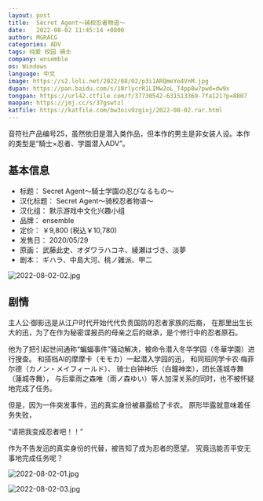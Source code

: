 ```yaml
---
layout: post
title:  Secret Agent～骑校忍者物语～
date:   2022-08-02 11:45:14 +0800
author: MGRACG
categories: ADV
tags: 纯爱 校园 骑士
company: ensemble
os: Windows
language: 中文
image: https://s2.loli.net/2022/08/02/p3i1ARQmeYo4VnM.jpg
dupan: https://pan.baidu.com/s/1NrlycrR1LIMw2oL_T4pp8w?pwd=dw9x
tongpan: https://url42.ctfile.com/f/37730542-631513369-7fa121?p=8807
maopan: https://jmj.cc/s/37gswtzl
katfile: https://katfile.com/bw3oiv9zgixj/2022-08-02.rar.html
---
```


音符社产品编号25，虽然依旧是潜入类作品，但本作的男主是非女装人设。本作的类型是“騎士×忍者、学園潜入ADV”。

## 基本信息

- 标题： Secret Agent〜騎士学園の忍びなるもの〜
- 汉化标题： Secret Agent～骑校忍者物语～
- 汉化组： 默示游戏中文化兴趣小组
- 品牌： ensemble
- 定价： ￥9,800 (税込￥10,780)
- 发售日： 2020/05/29
- 原画： 武藤此史、オダワラハコネ、綾瀬はづき、淡夢
- 剧本： ギハラ、中島大河、桃ノ雑派、甲二

![2022-08-02-02.jpg](https://s2.loli.net/2022/08/02/RxjOeWXZNdF26P8.jpg)

## 剧情

主人公·御影迅是从江户时代开始代代负责国防的忍者家族的后裔，
在那里出生长大的迅，为了在作为秘密谍报员的母亲之后的继承，是个修行中的忍者原石。

他为了把引起世间通称“蝙蝠事件”骚动解决，被命令潜入冬华学园（冬華学園）进行搜查。
和搭档AI的摩摩卡（モモカ）一起潜入学园的迅，
和同班同学卡农·梅菲尔德（カノン・メイフィールド）、
骑士白钟神乐（白鐘神楽），团长莲城寺舞（蓮城寺舞），
与后辈雨之森唯（雨ノ森ゆい）等人加深关系的同时，也不被怀疑地完成了任务。

但是，因为一件突发事件，迅的真实身份被暴露给了卡农。
原形毕露就意味着任务失败，

“请把我变成忍者吧！！”

作为不告发迅的真实身份的代替，被告知了成为忍者的愿望。
究竟迅能否平安无事地完成任务呢？

![2022-08-02-01.jpg](https://s2.loli.net/2022/08/02/bhIjKmuwY4c3raG.jpg)

![2022-08-02-03.jpg](https://s2.loli.net/2022/08/02/T5fOmSu9vd78qGA.jpg)
